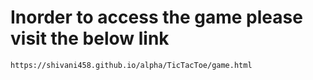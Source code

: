 # Inorder to access the game please visit the below link 
```
https://shivani458.github.io/alpha/TicTacToe/game.html
```

